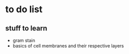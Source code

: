 # to do list

## stuff to learn

- gram stain
- basics of cell membranes and their respective layers
